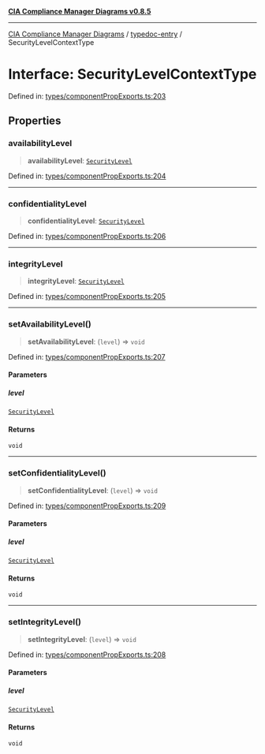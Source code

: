[**CIA Compliance Manager Diagrams v0.8.5**](../../README.md)

***

[CIA Compliance Manager Diagrams](../../modules.md) / [typedoc-entry](../README.md) / SecurityLevelContextType

# Interface: SecurityLevelContextType

Defined in: [types/componentPropExports.ts:203](https://github.com/Hack23/cia-compliance-manager/blob/b7c3bc9644fb5b9d82b5b184ba290206da25104b/src/types/componentPropExports.ts#L203)

## Properties

### availabilityLevel

> **availabilityLevel**: [`SecurityLevel`](../../index/type-aliases/SecurityLevel.md)

Defined in: [types/componentPropExports.ts:204](https://github.com/Hack23/cia-compliance-manager/blob/b7c3bc9644fb5b9d82b5b184ba290206da25104b/src/types/componentPropExports.ts#L204)

***

### confidentialityLevel

> **confidentialityLevel**: [`SecurityLevel`](../../index/type-aliases/SecurityLevel.md)

Defined in: [types/componentPropExports.ts:206](https://github.com/Hack23/cia-compliance-manager/blob/b7c3bc9644fb5b9d82b5b184ba290206da25104b/src/types/componentPropExports.ts#L206)

***

### integrityLevel

> **integrityLevel**: [`SecurityLevel`](../../index/type-aliases/SecurityLevel.md)

Defined in: [types/componentPropExports.ts:205](https://github.com/Hack23/cia-compliance-manager/blob/b7c3bc9644fb5b9d82b5b184ba290206da25104b/src/types/componentPropExports.ts#L205)

***

### setAvailabilityLevel()

> **setAvailabilityLevel**: (`level`) => `void`

Defined in: [types/componentPropExports.ts:207](https://github.com/Hack23/cia-compliance-manager/blob/b7c3bc9644fb5b9d82b5b184ba290206da25104b/src/types/componentPropExports.ts#L207)

#### Parameters

##### level

[`SecurityLevel`](../../index/type-aliases/SecurityLevel.md)

#### Returns

`void`

***

### setConfidentialityLevel()

> **setConfidentialityLevel**: (`level`) => `void`

Defined in: [types/componentPropExports.ts:209](https://github.com/Hack23/cia-compliance-manager/blob/b7c3bc9644fb5b9d82b5b184ba290206da25104b/src/types/componentPropExports.ts#L209)

#### Parameters

##### level

[`SecurityLevel`](../../index/type-aliases/SecurityLevel.md)

#### Returns

`void`

***

### setIntegrityLevel()

> **setIntegrityLevel**: (`level`) => `void`

Defined in: [types/componentPropExports.ts:208](https://github.com/Hack23/cia-compliance-manager/blob/b7c3bc9644fb5b9d82b5b184ba290206da25104b/src/types/componentPropExports.ts#L208)

#### Parameters

##### level

[`SecurityLevel`](../../index/type-aliases/SecurityLevel.md)

#### Returns

`void`
